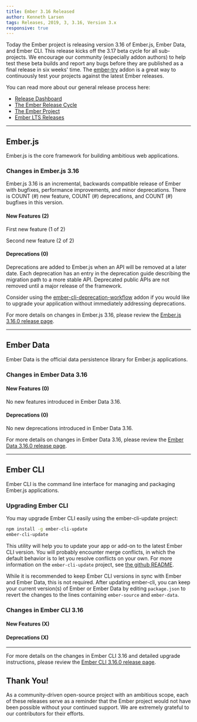 ```yaml
---
title: Ember 3.16 Released
author: Kenneth Larsen
tags: Releases, 2019, 3, 3.16, Version 3.x
responsive: true
---
```


Today the Ember project is releasing version 3.16 of Ember.js, Ember Data, and Ember CLI. This release kicks off the 3.17 beta cycle for all sub-projects. We encourage our community (especially addon authors) to help test these beta builds and report any bugs before they are published as a final release in six weeks' time. The [ember-try](https://github.com/ember-cli/ember-try) addon is a great way to continuously test your projects against the latest Ember releases.

You can read more about our general release process here:

- [Release Dashboard](http://emberjs.com/builds/)
- [The Ember Release Cycle](http://emberjs.com/blog/2013/09/06/new-ember-release-process.html)
- [The Ember Project](http://emberjs.com/blog/2015/06/16/ember-project-at-2-0.html)
- [Ember LTS Releases](http://emberjs.com/blog/2016/02/25/announcing-embers-first-lts.html)

---

## Ember.js

Ember.js is the core framework for building ambitious web applications.

### Changes in Ember.js 3.16

Ember.js 3.16 is an incremental, backwards compatible release of Ember with bugfixes, performance improvements, and minor deprecations. There is COUNT (#) new feature, COUNT (#) deprecations, and COUNT (#) bugfixes in this version.

#### New Features (2)

First new feature (1 of 2)

Second new feature (2 of 2)

#### Deprecations (0)

Deprecations are added to Ember.js when an API will be removed at a later date. Each deprecation has an entry in the deprecation guide describing the migration path to a more stable API. Deprecated public APIs are not removed until a major release of the framework.

Consider using the [ember-cli-deprecation-workflow](https://github.com/mixonic/ember-cli-deprecation-workflow) addon if you would like to upgrade your application without immediately addressing deprecations.

For more details on changes in Ember.js 3.16, please review the [Ember.js 3.16.0 release page](https://github.com/emberjs/ember.js/releases/tag/v3.16.0).

---

## Ember Data

Ember Data is the official data persistence library for Ember.js applications.

### Changes in Ember Data 3.16

#### New Features (0)

No new features introduced in Ember Data 3.16.

#### Deprecations (0)

No new deprecations introduced in Ember Data 3.16.

For more details on changes in Ember Data 3.16, please review the
[Ember Data 3.16.0 release page](https://github.com/emberjs/data/releases/tag/v3.16.0).

---

## Ember CLI

Ember CLI is the command line interface for managing and packaging Ember.js applications.

### Upgrading Ember CLI

You may upgrade Ember CLI easily using the ember-cli-update project:

```bash
npm install -g ember-cli-update
ember-cli-update
```

This utility will help you to update your app or add-on to the latest Ember CLI version. You will probably encounter merge conflicts, in which the default behavior is to let you resolve conflicts on your own. For more information on the `ember-cli-update` project, see [the github README](https://github.com/ember-cli/ember-cli-update).

While it is recommended to keep Ember CLI versions in sync with Ember and Ember Data, this is not required. After updating ember-cli, you can keep your current version(s) of Ember or Ember Data by editing `package.json` to revert the changes to the lines containing `ember-source` and `ember-data`.

### Changes in Ember CLI 3.16

#### New Features (X)

#### Deprecations (X)

---

For more details on the changes in Ember CLI 3.16 and detailed upgrade
instructions, please review the [Ember CLI  3.16.0 release page](https://github.com/ember-cli/ember-cli/releases/tag/v3.16.0).

## Thank You!

As a community-driven open-source project with an ambitious scope, each of these releases serve as a reminder that the Ember project would not have been possible without your continued support. We are extremely grateful to our contributors for their efforts.
